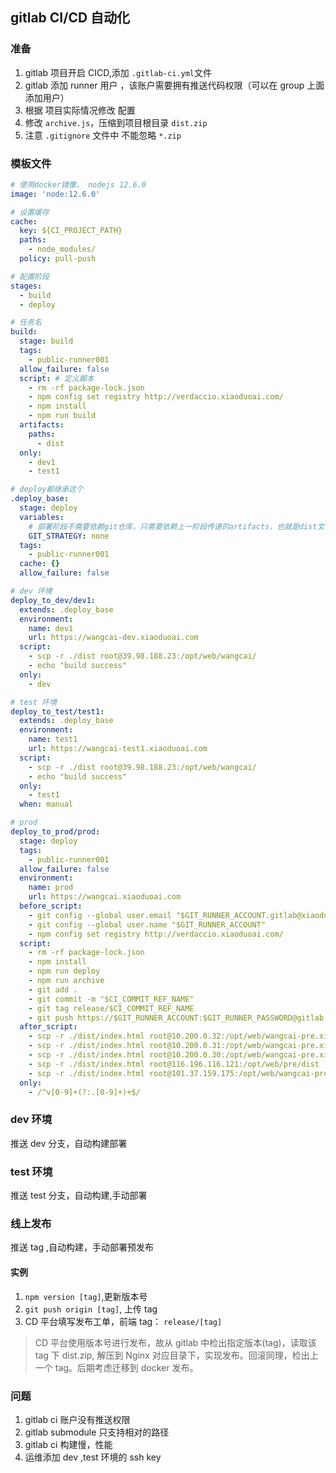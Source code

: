 ## gitlab CI/CD 自动化

### 准备

1. gitlab 项目开启 CICD,添加 `.gitlab-ci.yml`文件
2. gitlab 添加 runner 用户 ，该账户需要拥有推送代码权限（可以在 group 上面添加用户）
3. 根据 项目实际情况修改 配置
4. 修改 `archive.js`，压缩到项目根目录 `dist.zip`
5. 注意 `.gitignore` 文件中 不能忽略 `*.zip`

### 模板文件

```yml
# 使用docker镜像， nodejs 12.6.0
image: 'node:12.6.0'

# 设置缓存
cache:
  key: ${CI_PROJECT_PATH}
  paths:
    - node_modules/
  policy: pull-push

# 配置阶段
stages:
  - build
  - deploy

# 任务名
build:
  stage: build
  tags:
    - public-runner001
  allow_failure: false
  script: # 定义脚本
    - rm -rf package-lock.json
    - npm config set registry http://verdaccio.xiaoduoai.com/
    - npm install
    - npm run build
  artifacts:
    paths:
      - dist
  only:
    - dev1
    - test1

# deploy都继承这个
.deploy_base:
  stage: deploy
  variables:
    # 部署阶段不需要依赖git仓库，只需要依赖上一阶段传递的artifacts，也就是dist文件夹
    GIT_STRATEGY: none
  tags:
    - public-runner001
  cache: {}
  allow_failure: false

# dev 环境
deploy_to_dev/dev1:
  extends: .deploy_base
  environment:
    name: dev1
    url: https://wangcai-dev.xiaoduoai.com
  script:
    - scp -r ./dist root@39.98.188.23:/opt/web/wangcai/
    - echo "build success"
  only:
    - dev

# test 环境
deploy_to_test/test1:
  extends: .deploy_base
  environment:
    name: test1
    url: https://wangcai-test1.xiaoduoai.com
  script:
    - scp -r ./dist root@39.98.188.23:/opt/web/wangcai/
    - echo "build success"
  only:
    - test1
  when: manual

# prod
deploy_to_prod/prod:
  stage: deploy
  tags:
    - public-runner001
  allow_failure: false
  environment:
    name: prod
    url: https://wangcai.xiaoduoai.com
  before_script:
    - git config --global user.email "$GIT_RUNNER_ACCOUNT.gitlab@xiaoduotech.com"
    - git config --global user.name "$GIT_RUNNER_ACCOUNT"
    - npm config set registry http://verdaccio.xiaoduoai.com/
  script:
    - rm -rf package-lock.json
    - npm install
    - npm run deploy
    - npm run archive
    - git add .
    - git commit -m "$CI_COMMIT_REF_NAME"
    - git tag release/$CI_COMMIT_REF_NAME
    - git push https://$GIT_RUNNER_ACCOUNT:$GIT_RUNNER_PASSWORD@gitlab.xiaoduoai.com/$CI_PROJECT_PATH.git release/$CI_COMMIT_REF_NAME
  after_script:
    - scp -r ./dist/index.html root@10.200.0.32:/opt/web/wangcai-pre.xiaoduoai.com/dist
    - scp -r ./dist/index.html root@10.200.0.31:/opt/web/wangcai-pre.xiaoduoai.com/dist
    - scp -r ./dist/index.html root@10.200.0.30:/opt/web/wangcai-pre.xiaoduoai.com/dist
    - scp -r ./dist/index.html root@116.196.116.121:/opt/web/pre/dist
    - scp -r ./dist/index.html root@101.37.159.175:/opt/web/wangcai-pre/dist
  only:
    - /^v[0-9]+(?:.[0-9]+)+$/
```

### dev 环境

推送 dev 分支，自动构建部署

### test 环境

推送 test 分支，自动构建,手动部署

### 线上发布

推送 tag ,自动构建，手动部署预发布

#### 实例

1. `npm version [tag]`,更新版本号
2. `git push origin [tag]`, 上传 tag
3. CD 平台填写发布工单，前端 tag： `release/[tag]`

> CD 平台使用版本号进行发布，故从 gitlab 中检出指定版本(tag)，读取该 tag 下 dist.zip, 解压到 Nginx 对应目录下，实现发布。回滚同理，检出上一个 tag。后期考虑迁移到 docker 发布。

### 问题

1. gitlab ci 账户没有推送权限
2. gitlab submodule 只支持相对的路径
3. gitlab ci 构建慢，性能
4. 运维添加 dev ,test 环境的 ssh key
